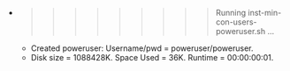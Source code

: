 * >>>>>>>>> Running inst-min-con-users-poweruser.sh ...
  * Created poweruser: Username/pwd = poweruser/poweruser.
  * Disk size = 1088428K. Space Used = 36K. Runtime = 00:00:00:01.
